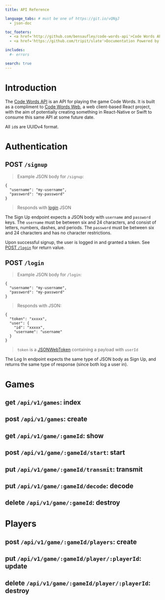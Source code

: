 ```yaml
---
title: API Reference

language_tabs: # must be one of https://git.io/vQNgJ
  - json-doc

toc_footers:
  - <a href='http://github.com/bensaufley/code-words-api'>Code Words API</a> by <a href='http://github.com/bensaufley'>Ben Saufley</a>
  - <a href='https://github.com/tripit/slate'>Documentation Powered by Slate</a>

includes:
  #- errors

search: true
---
```


# Introduction

The [Code Words API](https://github.com/bensaufley/code-words-api) is an API for playing the game Code Words. It is built as a compliment to [Code Words Web](https://github.com/bensaufley/code-words-api), a web client-based React project, with the aim of potentially creating something in React-Native or Swift to consume this same API at some future date.

All `id`s are UUIDv4 format.

# Authentication

## POST `/signup`

> Example JSON body for `/signup`:

```json-doc
{
  "username": "my-username",
  "password": "my-password"
}
```

> Responds with [login](#post-code-login-code) JSON

The Sign Up endpoint expects a JSON body with `username` and `password` keys. The `username` must be between six and 24 characters, and consist of letters, numbers, dashes, and periods. The `password` must be between six and 24 characters and has no character restrictions.

Upon successful signup, the user is logged in and granted a token. See [POST `/login`](#post-code-login-code) for return value.

## POST `/login`

> Example JSON body for `/login`:

```json-doc
{
  "username": "my-username",
  "password": "my-password"
}
```

> Responds with JSON:

```json-doc
{
  "token": "xxxxx",
  "user": {
    "id": "xxxxx",
    "username": "username"
  }
}
```

> `token` is a [JSONWebToken](https://github.com/auth0/node-jsonwebtoken) containing a payload with `userId`

The Log In endpoint expects the same type of JSON body as Sign Up, and returns the same type of response (since both log a user in).

# Games

## get `/api/v1/games`: index
## post `/api/v1/games`: create
## get `/api/v1/game/:gameId`: show
## post `/api/v1/game/:gameId/start`: start
## put `/api/v1/game/:gameId/transmit`: transmit
## put `/api/v1/game/:gameId/decode`: decode
## delete `/api/v1/game/:gameId`: destroy

# Players

## post `/api/v1/game/:gameId/players`: create
## put `/api/v1/game/:gameId/player/:playerId`: update
## delete `/api/v1/game/:gameId/player/:playerId`: destroy
